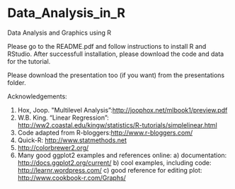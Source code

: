 # Data_Analysis_in_R
Data Analysis and Graphics using R

Please go to the README.pdf and follow instructions to install R and RStudio. After successfull installation, please download the code and data for the tutorial.

Please download the presentation too (if you want) from the presentations folder.

Acknowledgements:
1. Hox, Joop. "Multilevel Analysis”:http://joophox.net/mlbook1/preview.pdf
2. W.B. King. “Linear Regression”: 
http://ww2.coastal.edu/kingw/statistics/R-tutorials/simplelinear.html
3. Code adapted from R-bloggers:http://www.r-bloggers.com/
4. Quick-R: http://www.statmethods.net
5. http://colorbrewer2.org/
6. Many good ggplot2 examples and references online:
   a) documentation: http://docs.ggplot2.org/current/
   b) cool examples, including code: http://learnr.wordpress.com/
   c) good reference for editing plot: http://www.cookbook-r.com/Graphs/



